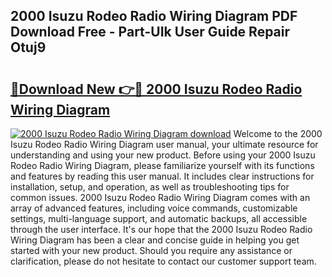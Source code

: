## 2000 Isuzu Rodeo Radio Wiring Diagram PDF Download Free - Part-UIk User Guide Repair Otuj9

# <h2><a href="http://dfhn7i.blite.top/?on=2000+Isuzu+Rodeo+Radio+Wiring+Diagram">🔗Download New 👉🔴 2000 Isuzu Rodeo Radio Wiring Diagram</a></h2>

[![2000 Isuzu Rodeo Radio Wiring Diagram download](https://i.imgur.com/lujVjoI.png)](http://dfhn7i.blite.top/?on=2000+Isuzu+Rodeo+Radio+Wiring+Diagram)
Welcome to the 2000 Isuzu Rodeo Radio Wiring Diagram user manual, your ultimate resource for understanding and using your new product. Before using your 2000 Isuzu Rodeo Radio Wiring Diagram, please familiarize yourself with its functions and features by reading this user manual. It includes clear instructions for installation, setup, and operation, as well as troubleshooting tips for common issues. 2000 Isuzu Rodeo Radio Wiring Diagram comes with an array of advanced features, including voice commands, customizable settings, multi-language support, and automatic backups, all accessible through the user interface. It's our hope that the 2000 Isuzu Rodeo Radio Wiring Diagram has been a clear and concise guide in helping you get started with your new product. Should you require any assistance or clarification, please do not hesitate to contact our customer support team.
